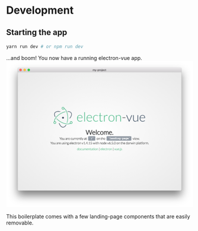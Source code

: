 # Development

## Starting the app

```bash
yarn run dev # or npm run dev
```

...and boom! You now have a running electron-vue app.  
![](/docs/images/landing-page.png)

This boilerplate comes with a few landing-page components that are easily removable.

